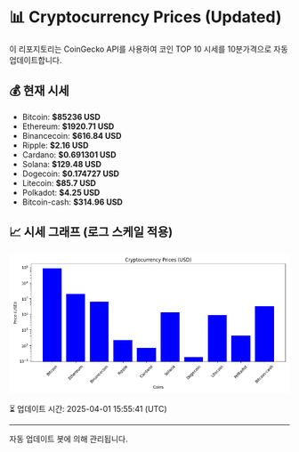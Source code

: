 
# 📊 Cryptocurrency Prices (Updated)

이 리포지토리는 CoinGecko API를 사용하여 코인 TOP 10 시세를 10분가격으로 자동 업데이트합니다.

## 💰 현재 시세
- Bitcoin: **$85236 USD**
- Ethereum: **$1920.71 USD**
- Binancecoin: **$616.84 USD**
- Ripple: **$2.16 USD**
- Cardano: **$0.691301 USD**
- Solana: **$129.48 USD**
- Dogecoin: **$0.174727 USD**
- Litecoin: **$85.7 USD**
- Polkadot: **$4.25 USD**
- Bitcoin-cash: **$314.96 USD**

## 📈 시세 그래프 (로그 스케일 적용)
![Crypto Prices](crypto_prices.png)

⏳ 업데이트 시간: 2025-04-01 15:55:41 (UTC)

---
자동 업데이트 봇에 의해 관리됩니다.
